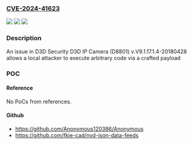 ### [CVE-2024-41623](https://cve.mitre.org/cgi-bin/cvename.cgi?name=CVE-2024-41623)
![](https://img.shields.io/static/v1?label=Product&message=n%2Fa&color=blue)
![](https://img.shields.io/static/v1?label=Version&message=n%2Fa&color=blue)
![](https://img.shields.io/static/v1?label=Vulnerability&message=n%2Fa&color=brighgreen)

### Description

An issue in D3D Security D3D IP Camera (D8801) v.V9.1.17.1.4-20180428 allows a local attacker to execute arbitrary code via a crafted payload

### POC

#### Reference
No PoCs from references.

#### Github
- https://github.com/Anonymous120386/Anonymous
- https://github.com/fkie-cad/nvd-json-data-feeds

